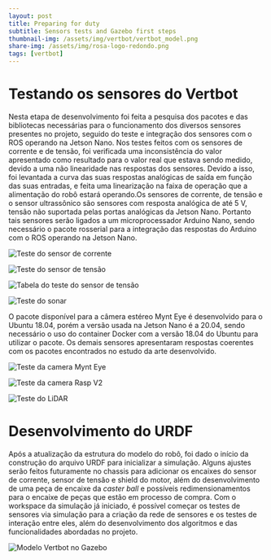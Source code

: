 ```yaml
---
layout: post
title: Preparing for duty
subtitle: Sensors tests and Gazebo first steps
thumbnail-img: /assets/img/vertbot/vertbot_model.png
share-img: /assets/img/rosa-logo-redondo.png
tags: [vertbot]
---
```


# Testando os sensores do Vertbot

Nesta etapa de desenvolvimento foi feita a pesquisa dos pacotes e das bibliotecas necessárias para o funcionamento dos diversos sensores presentes no projeto, seguido do teste e integração dos sensores com o ROS operando na Jetson Nano. Nos testes feitos com os sensores de corrente e de tensão, foi verificada uma inconsistência do valor apresentado como resultado para o valor real que estava sendo medido, devido a uma não linearidade nas respostas dos sensores. Devido a isso, foi levantada a curva das suas respostas analógicas de saída em função das suas entradas, e feita uma linearização na faixa de operação que a alimentação do robô estará operando.Os sensores de corrente, de tensão e o sensor ultrassônico são sensores com resposta analógica de até 5 V, tensão não suportada pelas portas analógicas da Jetson Nano. Portanto tais sensores serão ligados a um microprocessador Arduino Nano, sendo necessário o pacote rosserial para a integração das respostas do Arduino com o ROS operando na Jetson Nano.

![Teste do sensor de corrente](https://raw.githubusercontent.com/mhar-vell/projects/vertbot/assets/img/vertbot/test_current_sensor.jpg)
<!-- ![Teste do sensor de corrente](https://raw.githubusercontent.com/mhar-vell/projects/master/assets/img/vertbot/test_current_sensor.jpg) master branch -->

![Teste do sensor de tensão](https://raw.githubusercontent.com/mhar-vell/projects/vertbot/assets/img/vertbot/test_voltage_sensor.jpg)
<!-- ![Teste do sensor de tensão](https://raw.githubusercontent.com/mhar-vell/projects/master/assets/img/vertbot/test_voltage_sensor.jpg) master branch -->

![Tabela do teste do sensor de tensão](https://raw.githubusercontent.com/mhar-vell/projects/vertbot/assets/img/vertbot/test_table_voltage_sensor.jpg)
<!-- ![Tabela do teste do sensor de tensão](https://raw.githubusercontent.com/mhar-vell/projects/master/assets/img/vertbot/test_table_voltage_sensor.jpg) master branch -->

![Teste do sonar](https://raw.githubusercontent.com/mhar-vell/projects/vertbot/assets/img/vertbot/test_sonar.jpg)
<!-- ![Teste do sonar](https://raw.githubusercontent.com/mhar-vell/projects/master/assets/img/vertbot/test_sonar.jpg) master branch -->

O pacote disponível para a câmera estéreo Mynt Eye é desenvolvido para o Ubuntu 18.04, porém a versão usada na Jetson Nano é a 20.04, sendo necessário o uso do container Docker com a versão 18.04 do Ubuntu para utilizar o pacote. Os demais sensores apresentaram respostas coerentes com os pacotes encontrados no estudo da arte desenvolvido.

![Teste da camera Mynt Eye](https://raw.githubusercontent.com/mhar-vell/projects/vertbot/assets/img/vertbot/test_mynt-eye.jpg)
<!-- ![Teste da camera Mynt Eye](https://raw.githubusercontent.com/mhar-vell/projects/master/assets/img/vertbot/test_mynt-eye.jpg) master branch -->

![Teste da camera Rasp V2](https://raw.githubusercontent.com/mhar-vell/projects/vertbot/assets/img/vertbot/test_camera_v2.jpg)
<!-- ![Teste da camera Rasp V2](https://raw.githubusercontent.com/mhar-vell/projects/master/assets/img/vertbot/test_camera_v2.jpg) master branch -->

![Teste do LiDAR](https://raw.githubusercontent.com/mhar-vell/projects/vertbot/assets/img/vertbot/test_lidar.jpg)
<!-- ![Teste do LiDAR](https://raw.githubusercontent.com/mhar-vell/projects/master/assets/img/vertbot/test_lidar.jpg) master branch -->

# Desenvolvimento do URDF

Após a atualização da estrutura do modelo do robô, foi dado o início da construção do arquivo URDF para inicializar a simulação. Alguns ajustes serão feitos futuramente no chassis para adicionar os encaixes do sensor de corrente, sensor de tensão e shield do motor, além do desenvolvimento de uma peça de encaixe da _caster ball_ e possíveis redimensionamentos para o encaixe de peças que estão em processo de compra. Com o workspace da simulação já iniciado, é possível começar os testes de sensores via simulação para a criação da rede de sensores e os testes de interação entre eles, além do desenvolvimento dos algoritmos e das funcionalidades abordadas no projeto.

![Modelo Vertbot no Gazebo](https://raw.githubusercontent.com/mhar-vell/projects/vertbot/assets/img/vertbot/vertbot_gazebo.png)
<!-- ![Modelo Vertbot no Gazebo](https://raw.githubusercontent.com/mhar-vell/projects/master/assets/img/vertbot/vertbot_gazebo.png) master branch -->